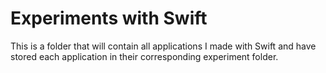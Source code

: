 # Experiments with Swift
This is a folder that will contain all applications I made with Swift and have stored
each application in their corresponding experiment folder. 
